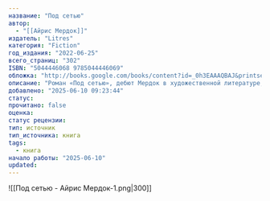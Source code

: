 ```yaml
---
название: "Под сетью"
автор:
  - "[[Айрис Мердок]]"
издатель: "Litres"
категория: "Fiction"
год_издания: "2022-06-25"
всего_страниц: "302"
ISBN: "5044446068 9785044446069"
обложка: "http://books.google.com/books/content?id=_0h3EAAAQBAJ&printsec=frontcover&img=1&zoom=1&edge=curl&source=gbs_api"
описание: "Роман «Под сетью», дебют Мердок в художественной литературе, является одним из самых известных ее произведений, которое остается по-прежнему современным благодаря образу главного героя Джейка Донагью.Переводчик и прозаик Джейк умен, ироничен, талантлив, но при этом ленив, и обладает удивительным свойством просто плыть по течению жизни, не столько не умея, сколько попросту не желая бороться с судьбой. Ему совершенно все равно, как зарабатывать на жизнь – дешевой ли литературной поденщиной, тяжелым ли трудом санитара в больнице. Максимум, которым он готов озадачиться, – поиски недорогой квартиры. Однако неожиданная встреча с молодой женщиной по имени Анна Квентин становится для Джейка судьбоносной – его жизнь начинает опутываться сетью поразительных событий, принимающих все более неожиданный, почти сюрреалистический оборот..."
добавлено: "2025-06-10 09:23:44"
статус: 
прочитано: false
оценка: 
статус рецензии: 
тип: источник
тип_источника: книга
tags:
  - книга
начало работы: "2025-06-10"
updated:
---
```


![[Под сетью - Айрис Мердок-1.png|300]]